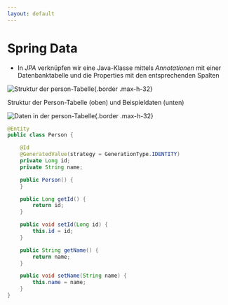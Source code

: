 ```yaml
---
layout: default
---
```


<!-- <Footer
    text="☕️ Java-Web-Technologien"
/> -->

# Spring Data <SubHeading text="Entity"/>

<div class="grid grid-cols-12 gap-6">
<div class="col-span-6">

- In _JPA_ verknüpfen wir eine Java-Klasse mittels _Annotationen_ mit einer Datenbanktabelle und die Properties mit den entsprechenden Spalten

![Struktur der `person`-Tabelle](/images/spring/data/person-table-structure.png){.border .max-h-32}

<Figcaption>Struktur der Person-Tabelle (oben) und Beispieldaten (unten)</Figcaption>

![Daten in der `person`-Tabelle](/images/spring/data/person-table-data.png){.border .max-h-32}

</div>
<div class="col-span-6 -mt-12">

```java
@Entity
public class Person {

    @Id
    @GeneratedValue(strategy = GenerationType.IDENTITY)
    private Long id;
    private String name;

    public Person() {
    }

    public Long getId() {
        return id;
    }

    public void setId(Long id) {
        this.id = id;
    }

    public String getName() {
        return name;
    }

    public void setName(String name) {
        this.name = name;
    }
}
```

</div>
</div>

<!-- <PageNumber/> -->
